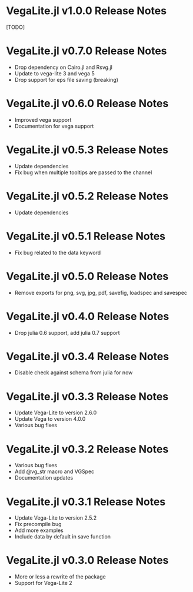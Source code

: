 # VegaLite.jl v1.0.0 Release Notes
[TODO]

# VegaLite.jl v0.7.0 Release Notes
* Drop dependency on Cairo.jl and Rsvg.jl
* Update to vega-lite 3 and vega 5
* Drop support for eps file saving (breaking)

# VegaLite.jl v0.6.0 Release Notes
* Improved vega support
* Documentation for vega support

# VegaLite.jl v0.5.3 Release Notes
* Update dependencies
* Fix bug when multiple tooltips are passed to the channel

# VegaLite.jl v0.5.2 Release Notes
* Update dependencies

# VegaLite.jl v0.5.1 Release Notes
* Fix bug related to the data keyword

# VegaLite.jl v0.5.0 Release Notes
* Remove exports for png, svg, jpg, pdf, savefig, loadspec and savespec

# VegaLite.jl v0.4.0 Release Notes
* Drop julia 0.6 support, add julia 0.7 support

# VegaLite.jl v0.3.4 Release Notes
* Disable check against schema from julia for now

# VegaLite.jl v0.3.3 Release Notes
* Update Vega-Lite to version 2.6.0
* Update Vega to version 4.0.0
* Various bug fixes

# VegaLite.jl v0.3.2 Release Notes
* Various bug fixes
* Add @vg_str macro and VGSpec
* Documentation updates

# VegaLite.jl v0.3.1 Release Notes
* Update Vega-Lite to version 2.5.2
* Fix precompile bug
* Add more examples
* Include data by default in save function

# VegaLite.jl v0.3.0 Release Notes
* More or less a rewrite of the package
* Support for Vega-Lite 2
